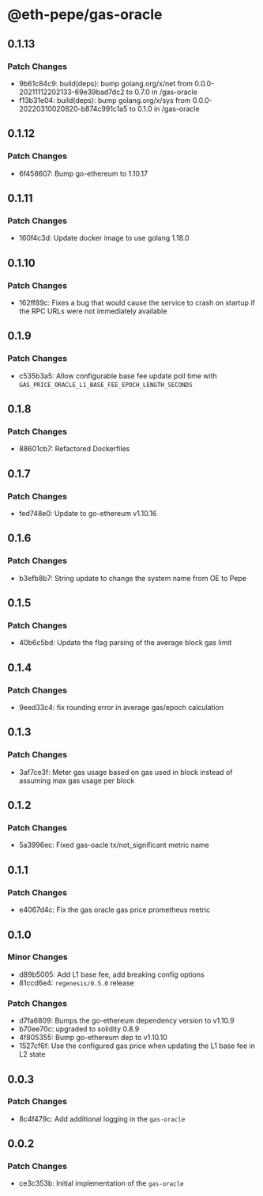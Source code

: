 # @eth-pepe/gas-oracle

## 0.1.13

### Patch Changes

- 9b61c84c9: build(deps): bump golang.org/x/net from 0.0.0-20211112202133-69e39bad7dc2 to 0.7.0 in /gas-oracle
- f13b31e04: build(deps): bump golang.org/x/sys from 0.0.0-20220310020820-b874c991c1a5 to 0.1.0 in /gas-oracle

## 0.1.12

### Patch Changes

- 6f458607: Bump go-ethereum to 1.10.17

## 0.1.11

### Patch Changes

- 160f4c3d: Update docker image to use golang 1.18.0

## 0.1.10

### Patch Changes

- 162ff89c: Fixes a bug that would cause the service to crash on startup if the RPC URLs were not immediately available

## 0.1.9

### Patch Changes

- c535b3a5: Allow configurable base fee update poll time with `GAS_PRICE_ORACLE_L1_BASE_FEE_EPOCH_LENGTH_SECONDS`

## 0.1.8

### Patch Changes

- 88601cb7: Refactored Dockerfiles

## 0.1.7

### Patch Changes

- fed748e0: Update to go-ethereum v1.10.16

## 0.1.6

### Patch Changes

- b3efb8b7: String update to change the system name from OE to Pepe

## 0.1.5

### Patch Changes

- 40b6c5bd: Update the flag parsing of the average block gas limit

## 0.1.4

### Patch Changes

- 9eed33c4: fix rounding error in average gas/epoch calculation

## 0.1.3

### Patch Changes

- 3af7ce3f: Meter gas usage based on gas used in block instead of assuming max gas usage per block

## 0.1.2

### Patch Changes

- 5a3996ec: Fixed gas-oacle tx/not_significant metric name

## 0.1.1

### Patch Changes

- e4067d4c: Fix the gas oracle gas price prometheus metric

## 0.1.0

### Minor Changes

- d89b5005: Add L1 base fee, add breaking config options
- 81ccd6e4: `regenesis/0.5.0` release

### Patch Changes

- d7fa6809: Bumps the go-ethereum dependency version to v1.10.9
- b70ee70c: upgraded to solidity 0.8.9
- 4f805355: Bump go-ethereum dep to v1.10.10
- 1527cf6f: Use the configured gas price when updating the L1 base fee in L2 state

## 0.0.3

### Patch Changes

- 8c4f479c: Add additional logging in the `gas-oracle`

## 0.0.2

### Patch Changes

- ce3c353b: Initial implementation of the `gas-oracle`

